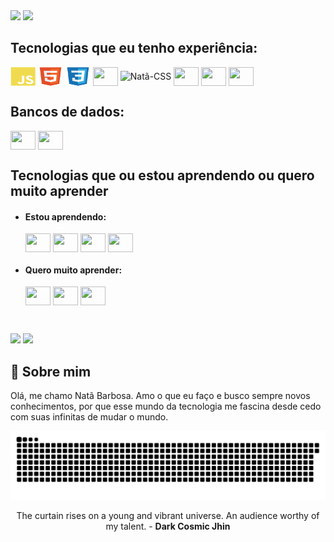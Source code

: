 <div>
    <img height="180em" src="https://github-readme-stats.vercel.app/api/top-langs/?username=NatanBarbosa2&layout=compact&langs_count=7&theme=radical"/>
     <img height="180em" src="https://github-readme-stats.vercel.app/api?username=alexsgross&show_icons=true&theme=dark&include_all_commits=true&count_private=true"/>
  <div>
      <h2>Tecnologias que eu tenho experiência:</h2>
  <img align="center" alt="Natã-Js" height="30" width="40" src="https://raw.githubusercontent.com/devicons/devicon/master/icons/javascript/javascript-plain.svg">
  <img align="center" alt="Natã-HTML" height="30" width="40" src="https://raw.githubusercontent.com/devicons/devicon/master/icons/html5/html5-original.svg">
  <img align="center" alt="Natã-CSS" height="30" width="40" src="https://raw.githubusercontent.com/devicons/devicon/master/icons/css3/css3-original.svg">
  <img align="center" height="30" width="40" src="https://cdn.jsdelivr.net/gh/devicons/devicon/icons/csharp/csharp-original.svg" />
  <img align="center" alt="Natã-CSS" height="30" width="40" src="https://cdn.jsdelivr.net/gh/devicons/devicon/icons/bootstrap/bootstrap-plain.svg">
  <img align="center" height="30" width="40" src="https://cdn.jsdelivr.net/gh/devicons/devicon/icons/nodejs/nodejs-original.svg" />
  <img align="center" height="30" width="40"  src="https://cdn.jsdelivr.net/gh/devicons/devicon/icons/python/python-original.svg" />
      <img align="center" height="30" width="40" src="https://cdn.jsdelivr.net/gh/devicons/devicon/icons/sass/sass-original.svg" />
      <h2>Bancos de dados:</h2>
      <img align="center" height="30" width="40" src="https://cdn.jsdelivr.net/gh/devicons/devicon/icons/mongodb/mongodb-original.svg" />
      <img align="center" height="30" width="40" src="https://cdn.jsdelivr.net/gh/devicons/devicon/icons/mysql/mysql-original.svg" />
      <br>
      <h2>Tecnologias que ou estou aprendendo ou quero muito aprender</h2>
      <ul>
          <li>
              <h4>
              Estou aprendendo:
              </h4>
                <img align="center" height="30" width="40" src="https://cdn.jsdelivr.net/gh/devicons/devicon/icons/nextjs/nextjs-original.svg" />
                <img align="center" height="30" width="40" src="https://cdn.jsdelivr.net/gh/devicons/devicon/icons/typescript/typescript-original.svg" />
                <img align="center" height="30" width="40" src="https://cdn.jsdelivr.net/gh/devicons/devicon/icons/electron/electron-original.svg" />
                <img align="center" height="30" width="40" src="https://cdn.jsdelivr.net/gh/devicons/devicon/icons/react/react-original.svg" />
            </li>
          <li>
              <h4>
               Quero muito aprender:
              </h4>
              <img align="center" height="30" width="40" src="https://cdn.jsdelivr.net/gh/devicons/devicon/icons/electron/electron-original.svg" />
            <img align="center" height="30" width="40" src="https://cdn.jsdelivr.net/gh/devicons/devicon/icons/redux/redux-original.svg" />
            <img align="center" height="30" width="40" src="https://cdn.jsdelivr.net/gh/devicons/devicon/icons/pandas/pandas-original.svg" />
          </li>
      </ul>
      <br>

  <a href = "mailto:natanbarbosa027@gmail.com"><img src="https://img.shields.io/badge/Gmail-D14836?style=for-the-badge&logo=gmail&logoColor=white" target="_blank"></a>
  <a href="linkedin.com/in/natã-barbosa-076262219/" target="_blank"><img src="https://img.shields.io/badge/-LinkedIn-%230077B5?style=for-the-badge&logo=linkedin&logoColor=white" target="_blank"></a> 
</div>
</div>
  <div>
  <h2>🚀 Sobre mim</h2>
  <p>Olá, me chamo Natã Barbosa. Amo o que eu faço e busco sempre novos conhecimentos, por que esse mundo da tecnologia me fascina desde cedo com suas infinitas de mudar o mundo.
  </p>
  </div>
</div>
  <div align="center"> 
  
  ![Snake animation](https://github.com/NatanBarbosa2/NatanBarbosa2/blob/output/github-contribution-grid-snake.svg)</div>

</div>
<div align="center">
  <p>The curtain rises on a young and vibrant universe. An audience worthy of my talent. - <b>Dark Cosmic Jhin</b></p>
  </div>
